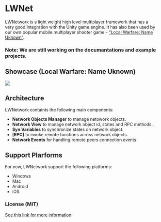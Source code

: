 # LWNet

LWNetwork is a light weight high level multiplayer framework that has a very good integration with the Unity game engine. It has also been used by our own popular mobile multiplayer shooter game - ["Local Warfare: Name Uknown"](https://play.google.com/store/apps/details?id=com.BUProduct.LocalWarfarePortable). 

### Note: We are still working on the documantations and example projects. 

## Showcase (Local Warfare: Name Uknown)

[![](http://img.youtube.com/vi/rTJNELqfzIw/0.jpg)](http://www.youtube.com/watch?v=rTJNELqfzIw "")

## Architecture

LWNetwork containts the following main components:

* **Network Objects Manager** to manage netowork objects.
* **Network View** to manage network object id, states and RPC methods.
* **Syn Variables** to synchronize states on network object.
* **[RPC]** to invoke remote functions across network objects.
* **Network Events** for handling remote peers connection events 

## Support Plarforms
For now, LWNetwork support the following platforms:
* Windows
* Mac
* Android
* iOS

### License (MIT)
[See this link for more information](https://github.com/314pies/LWNework/blob/master/LICENSE)
